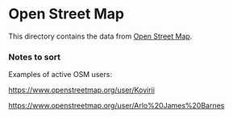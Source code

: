 # Open Street Map

This directory contains the data from [Open Street Map](https://www.openstreetmap.org/).

### Notes to sort

Examples of active OSM users:

https://www.openstreetmap.org/user/Kovirii

https://www.openstreetmap.org/user/Arlo%20James%20Barnes